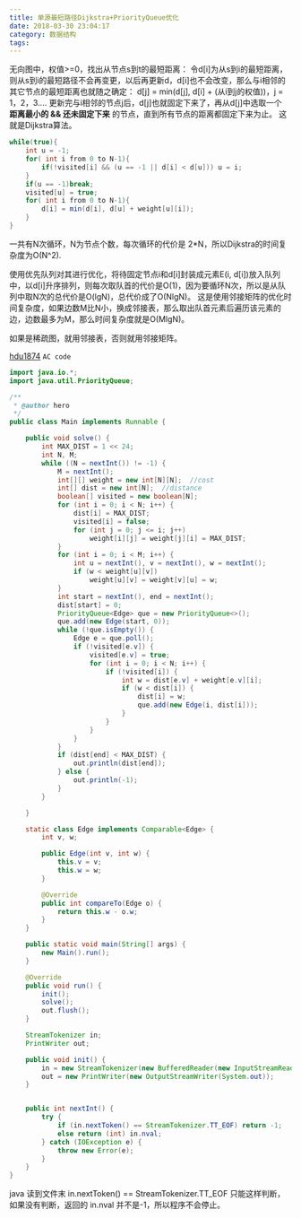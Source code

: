 ```yaml
---
title: 单源最短路径Dijkstra+PriorityQueue优化
date: 2018-03-30 23:04:17
category: 数据结构
tags:
---
```

无向图中，权值>=0，找出从节点s到t的最短距离：
令d[i]为从s到i的最短距离，则从s到i的最短路径不会再变更，以后再更新d，d[i]也不会改变，那么与i相邻的其它节点的最短距离也就随之确定：
d[j] = min(d[j], d[i] + (从i到j的权值))，j = 1，2，3....
更新完与i相邻的节点j后，d[j]也就固定下来了，再从d[j]中选取一个 **距离最小的 && 还未固定下来** 的节点，直到所有节点的距离都固定下来为止。
这就是Dijkstra算法。
```java
while(true){
	int u = -1;
	for( int i from 0 to N-1){
		if(!visited[i] && (u == -1 || d[i] < d[u])) u = i;
	}
	if(u == -1)break;
	visited[u] = true;
	for( int i from 0 to N-1){
		d[i] = min(d[i], d[u] + weight[u][i]);
	}
}
```
一共有N次循环，N为节点个数，每次循环的代价是 2\*N，所以Dijkstra的时间复杂度为O(N^2).

使用优先队列对其进行优化，将待固定节点i和d[i]封装成元素E(i, d[i])放入队列中，以d[i]升序排列，则每次取队首的代价是O(1)，因为要循环N次，所以是从队列中取N次的总代价是O(lgN)，总代价成了O(NlgN)。
这是使用邻接矩阵的优化时间复杂度，如果边数M比N小，换成邻接表，那么取出队首元素后遍历该元素的边，边数最多为M，那么时间复杂度就是O(MlgN)。

如果是稀疏图，就用邻接表，否则就用邻接矩阵。

[hdu1874](http://acm.hdu.edu.cn/showproblem.php?pid=1874)
`AC code`
```java
import java.io.*;
import java.util.PriorityQueue;

/**
 * @author hero
 */
public class Main implements Runnable {

    public void solve() {
        int MAX_DIST = 1 << 24;
        int N, M;
        while ((N = nextInt()) != -1) {
            M = nextInt();
            int[][] weight = new int[N][N];  //cost
            int[] dist = new int[N];  //distance
            boolean[] visited = new boolean[N];
            for (int i = 0; i < N; i++) {
                dist[i] = MAX_DIST;
                visited[i] = false;
                for (int j = 0; j <= i; j++)
                    weight[i][j] = weight[j][i] = MAX_DIST;
            }
            for (int i = 0; i < M; i++) {
                int u = nextInt(), v = nextInt(), w = nextInt();
                if (w < weight[u][v])
                    weight[u][v] = weight[v][u] = w;
            }
            int start = nextInt(), end = nextInt();
            dist[start] = 0;
            PriorityQueue<Edge> que = new PriorityQueue<>();
            que.add(new Edge(start, 0));
            while (!que.isEmpty()) {
                Edge e = que.poll();
                if (!visited[e.v]) {
                    visited[e.v] = true;
                    for (int i = 0; i < N; i++) {
                        if (!visited[i]) {
                            int w = dist[e.v] + weight[e.v][i];
                            if (w < dist[i]) {
                                dist[i] = w;
                                que.add(new Edge(i, dist[i]));
                            }
                        }
                    }
                }
            }
            if (dist[end] < MAX_DIST) {
                out.println(dist[end]);
            } else {
                out.println(-1);
            }
        }

    }

    static class Edge implements Comparable<Edge> {
        int v, w;

        public Edge(int v, int w) {
            this.v = v;
            this.w = w;
        }

        @Override
        public int compareTo(Edge o) {
            return this.w - o.w;
        }
    }

    public static void main(String[] args) {
        new Main().run();
    }

    @Override
    public void run() {
        init();
        solve();
        out.flush();
    }

    StreamTokenizer in;
    PrintWriter out;

    public void init() {
        in = new StreamTokenizer(new BufferedReader(new InputStreamReader(System.in)));
        out = new PrintWriter(new OutputStreamWriter(System.out));
    }


    public int nextInt() {
        try {
            if (in.nextToken() == StreamTokenizer.TT_EOF) return -1;
            else return (int) in.nval;
        } catch (IOException e) {
            throw new Error(e);
        }
    }
}

```
java 读到文件末 in.nextToken() == StreamTokenizer.TT_EOF 只能这样判断，如果没有判断，返回的 in.nval 并不是-1，所以程序不会停止。